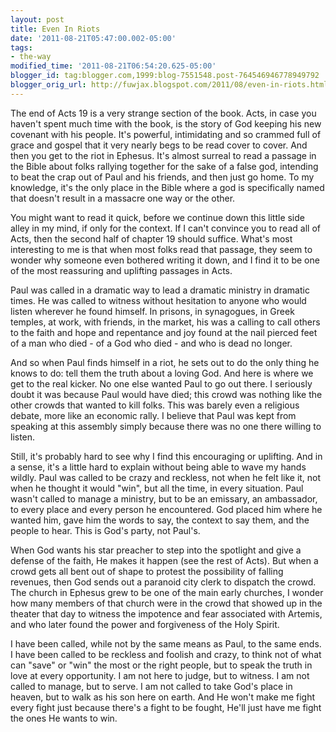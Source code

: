 ```yaml
---
layout: post
title: Even In Riots
date: '2011-08-21T05:47:00.002-05:00'
tags: 
- the-way
modified_time: '2011-08-21T06:54:20.625-05:00'
blogger_id: tag:blogger.com,1999:blog-7551548.post-764546946778949792
blogger_orig_url: http://fuwjax.blogspot.com/2011/08/even-in-riots.html
---
```


The end of Acts 19 is a very strange section of the book. Acts, in case you haven't spent much time with the book, is the story of God keeping his new covenant with his people. It's powerful, intimidating and so crammed full of grace and gospel that it very nearly begs to be read cover to cover. And then you get to the riot in Ephesus. It's almost surreal to read a passage in the Bible about folks rallying together for the sake of a false god, intending to beat the crap out of Paul and his friends, and then just go home. To my knowledge, it's the only place in the Bible where a god is specifically named that doesn't result in a massacre one way or the other. 

You might want to read it quick, before we continue down this little side alley in my mind, if only for the context. If I can't convince you to read all of Acts, then the second half of chapter 19 should suffice. What's most interesting to me is that when most folks read that passage, they seem to wonder why someone even bothered writing it down, and I find it to be one of the most reassuring and uplifting passages in Acts.

Paul was called in a dramatic way to lead a dramatic ministry in dramatic times. He was called to witness without hesitation to anyone who would listen wherever he found himself. In prisons, in synagogues, in Greek temples, at work, with friends, in the market, his was a calling to call others to the faith and hope and repentance and joy found at the nail pierced feet of a man who died - of a God who died - and who is dead no longer. 

And so when Paul finds himself in a riot, he sets out to do the only thing he knows to do: tell them the truth about a loving God. And here is where we get to the real kicker. No one else wanted Paul to go out there. I seriously doubt it was because Paul would have died; this crowd was nothing like the other crowds that wanted to kill folks. This was barely even a religious debate, more like an economic rally. I believe that Paul was kept from speaking at this assembly simply because there was no one there willing to listen. 

Still, it's probably hard to see why I find this encouraging or uplifting. And in a sense, it's a little hard to explain without being able to wave my hands wildly. Paul was called to be crazy and reckless, not when he felt like it, not when he thought it would "win", but all the time, in every situation. Paul wasn't called to manage a ministry, but to be an emissary, an ambassador, to every place and every person he encountered. God placed him where he wanted him, gave him the words to say, the context to say them, and the people to hear. This is God's party, not Paul's.

When God wants his star preacher to step into the spotlight and give a defense of the faith, He makes it happen (see the rest of Acts). But when a crowd gets all bent out of shape to protest the possibility of falling revenues, then God sends out a paranoid city clerk to dispatch the crowd. The church in Ephesus grew to be one of the main early churches, I wonder how many members of that church were in the crowd that showed up in the theater that day to witness the impotence and fear associated with Artemis, and who later found the power and forgiveness of the Holy Spirit.

I have been called, while not by the same means as Paul, to the same ends. I have been called to be reckless and foolish and crazy, to think not of what can "save" or "win" the most or the right people, but to speak the truth in love at every opportunity. I am not here to judge, but to witness. I am not called to manage, but to serve. I am not called to take God's place in heaven, but to walk as his son here on earth. And He won't make me fight every fight just because there's a fight to be fought, He'll just have me fight the ones He wants to win.